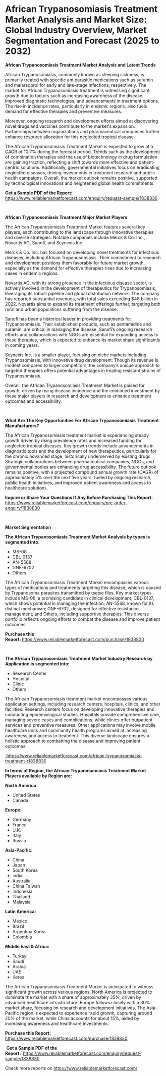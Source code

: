 <p><h1>African Trypanosomiasis Treatment Market Analysis and Market Size: Global Industry Overview, Market Segmentation and Forecast (2025 to 2032)</h1></p><p><strong>African Trypanosomiasis Treatment Market Analysis and Latest Trends</strong></p>
<p><p>African Trypanosomiasis, commonly known as sleeping sickness, is primarily treated with specific antiparasitic medications such as suramin and melarsoprol for early and late-stage infections, respectively. The market for African Trypanosomiasis treatment is witnessing significant growth due to factors such as increasing awareness of the disease, improved diagnostic technologies, and advancements in treatment options. The rise in incidence rates, particularly in endemic regions, also fuels demand for effective therapies and preventive measures. </p><p>Moreover, ongoing research and development efforts aimed at discovering novel drugs and vaccines contribute to the market's expansion. Partnerships between organizations and pharmaceutical companies further enhance resource allocation for this neglected tropical disease. </p><p>The African Trypanosomiasis Treatment Market is expected to grow at a CAGR of 10.7% during the forecast period. Trends such as the development of combination therapies and the use of biotechnology in drug formulation are gaining traction, reflecting a shift towards more effective and patient-centric solutions. Additionally, governmental initiatives focus on eradicating neglected diseases, driving investments in treatment research and public health campaigns. Overall, the market outlook remains positive, supported by technological innovations and heightened global health commitments.</p></p>
<p><strong>Get a Sample PDF of the Report:&nbsp;</strong> <a href="https://www.reliablemarketforecast.com/enquiry/request-sample/1838830?utm_campaign=1888&utm_medium=2&utm_source=Github&utm_content=ia&utm_term=03032025&utm_id=african-trypanosomiasis-treatment">https://www.reliablemarketforecast.com/enquiry/request-sample/1838830</a></p>
<p>&nbsp;</p>
<p><strong>African Trypanosomiasis Treatment Major Market Players</strong></p>
<p><p>The African Trypanosomiasis Treatment Market features several key players, each contributing to the landscape through innovative therapies and diverse strategies. Notable companies include Merck & Co. Inc., Novartis AG, Sanofi, and Scynexis Inc.</p><p>Merck & Co. Inc. has focused on developing novel treatments for infectious diseases, including African Trypanosomiasis. Their commitment to research and development positions them favorably for future market growth, especially as the demand for effective therapies rises due to increasing cases in endemic regions.</p><p>Novartis AG, with its strong presence in the infectious disease sector, is actively involved in the development of therapeutics for Trypanosomiasis, leveraging its robust pipeline and global distribution network. The company has reported substantial revenues, with total sales exceeding $48 billion in 2022. Novartis aims to expand its treatment offerings further, targeting both rural and urban populations suffering from the disease.</p><p>Sanofi has been a historical leader in providing treatments for Trypanosomiasis. Their established products, such as pentamidine and suramin, are critical in managing the disease. Sanofi’s ongoing research efforts and collaborations with NGOs are essential for expanding access to these therapies, which is expected to enhance its market share significantly in coming years.</p><p>Scynexis Inc. is a smaller player, focusing on niche markets including Trypanosomiasis, with innovative drug development. Though its revenue is modest compared to larger competitors, the company’s unique approach to targeted therapies offers potential advantages in treating resistant strains of Trypanosomiasis.</p><p>Overall, the African Trypanosomiasis Treatment Market is poised for growth, driven by rising disease incidence and the continued investment by these major players in research and development to enhance treatment outcomes and accessibility.</p></p>
<p>&nbsp;</p>
<p><strong>What Are The Key Opportunities For African Trypanosomiasis Treatment Manufacturers?</strong></p>
<p><p>The African Trypanosomiasis treatment market is experiencing steady growth driven by rising prevalence rates and increased funding for neglected tropical diseases. Key growth trends include advancements in diagnostic tools and the development of new therapeutics, particularly for the chronic advanced stage, historically underserved by existing drugs. Strategic collaborations between pharmaceutical companies, NGOs, and governmental bodies are enhancing drug accessibility. The future outlook remains positive, with a projected compound annual growth rate (CAGR) of approximately 5% over the next five years, fueled by ongoing research, public health initiatives, and improved patient awareness and access to healthcare solutions.</p></p>
<p><strong>Inquire or Share Your Questions If Any Before Purchasing This Report:</strong> <a href="https://www.reliablemarketforecast.com/enquiry/pre-order-enquiry/1838830?utm_campaign=1888&utm_medium=2&utm_source=Github&utm_content=ia&utm_term=03032025&utm_id=african-trypanosomiasis-treatment">https://www.reliablemarketforecast.com/enquiry/pre-order-enquiry/1838830</a></p>
<p>&nbsp;</p>
<p><strong>Market Segmentation</strong></p>
<p><strong>The African Trypanosomiasis Treatment Market Analysis by types is segmented into:</strong></p>
<p><ul><li>MS-08</li><li>CBL-0137</li><li>AN-5568</li><li>GNF-6702</li><li>Others</li></ul></p>
<p><p>The African Trypanosomiasis Treatment Market encompasses various types of medications and treatments targeting this disease, which is caused by Trypanosoma parasites transmitted by tsetse flies. Key market types include MS-08, a promising candidate in clinical development; CBL-0137, which shows potential in managing the infection; AN-5568, known for its distinct mechanism; GNF-6702, designed for effective resistance management; and Others, including supportive therapies. This diverse portfolio reflects ongoing efforts to combat the disease and improve patient outcomes.</p></p>
<p><strong>Purchase this Report:&nbsp;</strong><a href="https://www.reliablemarketforecast.com/purchase/1838830?utm_campaign=1888&utm_medium=2&utm_source=Github&utm_content=ia&utm_term=03032025&utm_id=african-trypanosomiasis-treatment">https://www.reliablemarketforecast.com/purchase/1838830</a></p>
<p>&nbsp;</p>
<p><strong>The African Trypanosomiasis Treatment Market Industry Research by Application is segmented into:</strong></p>
<p><ul><li>Research Center</li><li>Hospital</li><li>Clinic</li><li>Others</li></ul></p>
<p><p>The African Trypanosomiasis treatment market encompasses various application settings, including research centers, hospitals, clinics, and other facilities. Research centers focus on developing innovative therapies and conducting epidemiological studies. Hospitals provide comprehensive care, managing severe cases and complications, while clinics offer outpatient services and preventive measures. Other applications may involve mobile healthcare units and community health programs aimed at increasing awareness and access to treatment. This diverse landscape ensures a holistic approach to combatting the disease and improving patient outcomes.</p></p>
<p><a href="https://www.reliablemarketforecast.com/african-trypanosomiasis-treatment-r1838830?utm_campaign=1888&utm_medium=2&utm_source=Github&utm_content=ia&utm_term=03032025&utm_id=african-trypanosomiasis-treatment">&nbsp;https://www.reliablemarketforecast.com/african-trypanosomiasis-treatment-r1838830</a></p>
<p><strong>In terms of Region, the African Trypanosomiasis Treatment Market Players available by Region are:</strong></p>
<p>
    <p> <strong> North America: </strong>
        <ul>
            <li>United States</li>
            <li>Canada</li>
        </ul>
        </p> 
    <p> <strong> Europe: </strong>
        <ul>
            <li>Germany</li>
            <li>France</li>
            <li>U.K.</li>
            <li>Italy</li>
            <li>Russia</li>
        </ul>
        </p> 
    <p> <strong> Asia-Pacific: </strong>
        <ul>
            <li>China</li>
            <li>Japan</li>
            <li>South Korea</li>
            <li>India</li>
            <li>Australia</li>
            <li>China Taiwan</li>
            <li>Indonesia</li>
            <li>Thailand</li>
            <li>Malaysia</li>
        </ul>
        </p> 
    <p> <strong> Latin America: </strong>
        <ul>
            <li>Mexico</li>
            <li>Brazil</li>
            <li>Argentina Korea</li>
            <li>Colombia</li>
        </ul>
        </p> 
    <p> <strong> Middle East & Africa: </strong>
        <ul>
            <li>Turkey</li>
            <li>Saudi</li>
            <li>Arabia</li>
            <li>UAE</li>
            <li>Korea</li>
        </ul>
    </p>
    </p>
<p><p>The African Trypanosomiasis Treatment Market is anticipated to witness significant growth across various regions. North America is projected to dominate the market with a share of approximately 35%, driven by advanced healthcare infrastructure. Europe follows closely with a 30% market share, focusing on research and development initiatives. The Asia-Pacific region is expected to experience rapid growth, capturing around 20% of the market, while China accounts for about 15%, aided by increasing awareness and healthcare investments.</p></p>
<p><strong>Purchase this Report: </strong><a href="https://www.reliablemarketforecast.com/purchase/1838830?utm_campaign=1888&utm_medium=2&utm_source=Github&utm_content=ia&utm_term=03032025&utm_id=african-trypanosomiasis-treatment">https://www.reliablemarketforecast.com/purchase/1838830</a></p>
<p>&nbsp;<strong>Get a Sample PDF of the Report:&nbsp;&nbsp;</strong><a href="https://www.reliablemarketforecast.com/enquiry/request-sample/1838830?utm_campaign=1888&utm_medium=2&utm_source=Github&utm_content=ia&utm_term=03032025&utm_id=african-trypanosomiasis-treatment">https://www.reliablemarketforecast.com/enquiry/request-sample/1838830</a></p>
<p><strong></strong></p>
<p>Check more reports on <a href="https://www.reliablemarketforecast.com/?utm_campaign=1888&utm_medium=2&utm_source=Github&utm_content=ia&utm_term=03032025&utm_id=african-trypanosomiasis-treatment">https://www.reliablemarketforecast.com/</a></p>